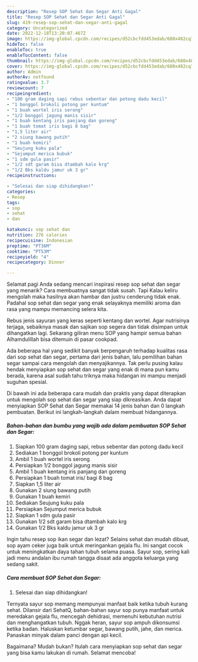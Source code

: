 ```yaml
---
description: "Resep SOP Sehat dan Segar Anti Gagal"
title: "Resep SOP Sehat dan Segar Anti Gagal"
slug: 419-resep-sop-sehat-dan-segar-anti-gagal
category: Uncategorized
date: 2022-12-18T13:20:07.467Z
image: https://img-global.cpcdn.com/recipes/d52cbcfdd453edab/680x482cq70/sop-sehat-dan-segar-foto-resep-utama.jpg
hideToc: false
enableToc: true
enableTocContent: false
thumbnail: https://img-global.cpcdn.com/recipes/d52cbcfdd453edab/680x482cq70/sop-sehat-dan-segar-foto-resep-utama.jpg
cover: https://img-global.cpcdn.com/recipes/d52cbcfdd453edab/680x482cq70/sop-sehat-dan-segar-foto-resep-utama.jpg
author: Admin
authorAv: notfound
ratingvalue: 3.7
reviewcount: 7
recipeingredient:
- "100 gram daging sapi rebus sebentar dan potong dadu kecil"
- "1 bonggol brokoli potong per kuntum"
- "1 buah wortel iris serong"
- "1/2 bonggol jagung manis sisir"
- "1 buah kentang iris panjang dan goreng"
- "1 buah tomat iris bagi 8 bag"
- "1,5 liter air"
- "2 siung bawang putih"
- "1 buah kemiri"
- "Seujung kuku pala"
- "Sejumput merica bubuk"
- "1 sdm gula pasir"
- "1/2 sdt garam bisa dtambah kalo krg"
- "1/2 Bks kaldu jamur uk 3 gr"
recipeinstructions:

- "Selesai dan siap dihidangkan!"
categories:
- Resep
tags:
- sop
- sehat
- dan

katakunci: sop sehat dan 
nutrition: 276 calories
recipecuisine: Indonesian
preptime: "PT36M"
cooktime: "PT53M"
recipeyield: "4"
recipecategory: Dinner

---
```



Selamat pagi Anda sedang mencari inspirasi resep sop sehat dan segar yang menarik? Cara membuatnya sangat tidak susah. Tapi Kalau keliru mengolah maka hasilnya akan hambar dan justru cenderung tidak enak. Padahal sop sehat dan segar yang enak selayaknya memiliki aroma dan rasa yang mampu memancing selera kita.


Rebus jenis sayuran yang keras seperti kentang dan wortel. Agar nutrisinya terjaga, sebaiknya masak dan sajikan sop segera dan tidak disimpan untuk dihangatkan lagi. Sekarang giliran menu SOP yang hampir semua bahan Alhamdulillah bisa ditemuin di pasar cookpad.

Ada beberapa hal yang sedikit banyak berpengaruh terhadap kualitas rasa dari sop sehat dan segar, pertama dari jenis bahan, lalu pemilihan bahan segar sampai cara mengolah dan menyajikannya. Tak perlu pusing kalau hendak menyiapkan sop sehat dan segar yang enak di mana pun kamu berada, karena asal sudah tahu triknya maka hidangan ini mampu menjadi suguhan spesial.


Di bawah ini ada beberapa cara mudah dan praktis yang dapat diterapkan untuk mengolah sop sehat dan segar yang siap dikreasikan. Anda dapat menyiapkan SOP Sehat dan Segar memakai 14 jenis bahan dan 0 langkah pembuatan. Berikut ini langkah-langkah dalam membuat hidangannya.

<!--inarticleads1-->

##### Bahan-bahan dan bumbu yang wajib ada dalam pembuatan SOP Sehat dan Segar:

1. Siapkan 100 gram daging sapi, rebus sebentar dan potong dadu kecil
1. Sediakan 1 bonggol brokoli potong per kuntum
1. Ambil 1 buah wortel iris serong
1. Persiapkan 1/2 bonggol jagung manis sisir
1. Ambil 1 buah kentang iris panjang dan goreng
1. Persiapkan 1 buah tomat iris/ bagi 8 bag
1. Siapkan 1,5 liter air
1. Gunakan 2 siung bawang putih
1. Gunakan 1 buah kemiri
1. Sediakan Seujung kuku pala
1. Persiapkan Sejumput merica bubuk
1. Siapkan 1 sdm gula pasir
1. Gunakan 1/2 sdt garam bisa dtambah kalo krg
1. Gunakan 1/2 Bks kaldu jamur uk 3 gr


Ingin tahu resep sop ikan segar dan lezat? Selains sehat dan mudah dibuat, sop ayam ceker juga baik untuk meringankan gejala flu. Ini sangat cocok untuk meningkatkan daya tahan tubuh selama puasa. Sayur sop, sering kali jadi menu andalan ibu rumah tangga disaat ada anggota keluarga yang sedang sakit. 

<!--inarticleads2-->

##### Cara membuat SOP Sehat dan Segar:


1. Selesai dan siap dihidangkan!

Ternyata sayur sop memang mempunyai manfaat baik ketika tubuh kurang sehat. Dilansir dari SehatQ, bahan-bahan sayur sop punya manfaat untuk meredakan gejala flu, mencegah dehidrasi, memenuhi kebutuhan nutrisi dan menghangatkan tubuh. Nggak heran, sayur sop ampuh dikonsumsi ketika badan. Haluskan ketumbar segar, bawang putih, jahe, dan merica. Panaskan minyak dalam panci dengan api kecil. 

Bagaimana? Mudah bukan? Itulah cara menyiapkan sop sehat dan segar yang bisa kamu lakukan di rumah. Selamat mencoba!
